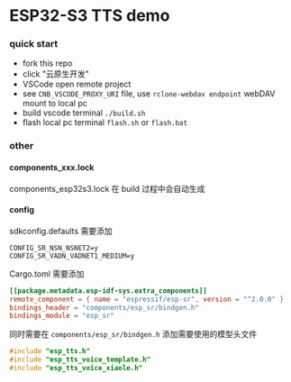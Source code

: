 ESP32-S3 TTS demo
===


### quick start

- fork this repo
- click "云原生开发"
- VSCode open remote project
- see `CNB_VSCODE_PROXY_URI` file, use `rclone-webdav endpoint` webDAV mount to local pc
- build vscode terminal `./build.sh`
- flash local pc terminal `flash.sh` or `flash.bat`

### other

#### components_xxx.lock

components_esp32s3.lock 在 build 过程中会自动生成

#### config

sdkconfig.defaults 需要添加

```
CONFIG_SR_NSN_NSNET2=y
CONFIG_SR_VADN_VADNET1_MEDIUM=y
```

Cargo.toml 需要添加

```toml
[[package.metadata.esp-idf-sys.extra_components]]
remote_component = { name = "espressif/esp-sr", version = "^2.0.0" }
bindings_header = "components/esp_sr/bindgen.h"
bindings_module = "esp_sr"
```

同时需要在 `components/esp_sr/bindgen.h` 添加需要使用的模型头文件

```h
#include "esp_tts.h"
#include "esp_tts_voice_template.h"
#include "esp_tts_voice_xiaole.h"
```
